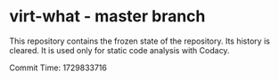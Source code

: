 # virt-what - master branch

This repository contains the frozen state of the repository.
Its history is cleared. It is used only for static code
analysis with Codacy.

Commit Time: 1729833716
